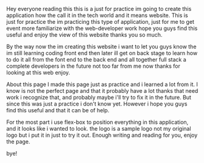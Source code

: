 Hey everyone reading this this is a just for practice im going to create this application how the call it in the tech world and it means website. This is just for practice the im practicing this type of application, just for me to get event more familiarize with the web-developer work hope you guys find this useful and enjoy the view of this website thanks you so much.

By the way now the im creating this website i want to let you guys know the im still learning coding front end then later ill get on back stage to learn how to do it all from the font end to the back end and all together full stack a complete developers in the future not too far from me now thanks for looking at this web enjoy.

About this page I made this page just as practice and i learned a lot from it. I know is not the perfect page and that it probably have a lot thanks that need work i recognize that, and probably maybe i'll try to fix it in the future. But since this was just a practice i don't know yet. However i hope you guys find this useful and that it can be of help.

For the most part i use flex-box to position everything in this application, and it looks like i wanted to look. the logo is a sample logo not my original logo but i put it in just to try it out. Enough writing and reading for you, enjoy the page.

bye!
